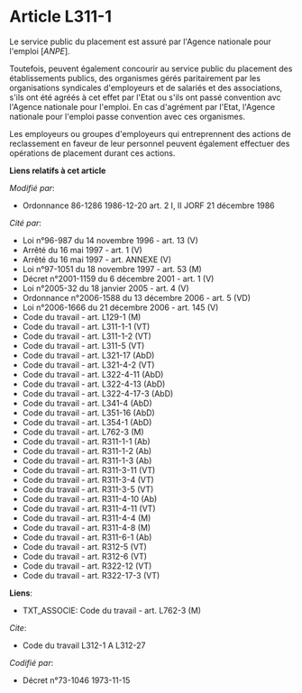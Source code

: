 # Article L311-1

Le service public du placement est assuré par l'Agence nationale pour l'emploi [*ANPE*].

Toutefois, peuvent également concourir au service public du placement des établissements publics, des organismes gérés
paritairement par les organisations syndicales d'employeurs et de salariés et des associations, s'ils ont été agréés à cet
effet par l'Etat ou s'ils ont passé convention avc l'Agence nationale pour l'emploi. En cas d'agrément par l'Etat, l'Agence
nationale pour l'emploi passe convention avec ces organismes.

Les employeurs ou groupes d'employeurs qui entreprennent des actions de reclassement en faveur de leur personnel peuvent
également effectuer des opérations de placement durant ces actions.

**Liens relatifs à cet article**

_Modifié par_:

  - Ordonnance 86-1286 1986-12-20 art. 2 I, II JORF 21 décembre 1986

_Cité par_:

  - Loi n°96-987 du 14 novembre 1996 - art. 13 (V)
  - Arrêté du 16 mai 1997 - art. 1 (V)
  - Arrêté du 16 mai 1997 - art. ANNEXE (V)
  - Loi n°97-1051 du 18 novembre 1997 - art. 53 (M)
  - Décret n°2001-1159 du 6 décembre 2001 - art. 1 (V)
  - Loi n°2005-32 du 18 janvier 2005 - art. 4 (V)
  - Ordonnance n°2006-1588 du 13 décembre 2006 - art. 5 (VD)
  - Loi n°2006-1666 du 21 décembre 2006 - art. 145 (V)
  - Code du travail - art. L129-1 (M)
  - Code du travail - art. L311-1-1 (VT)
  - Code du travail - art. L311-1-2 (VT)
  - Code du travail - art. L311-5 (VT)
  - Code du travail - art. L321-17 (AbD)
  - Code du travail - art. L321-4-2 (VT)
  - Code du travail - art. L322-4-11 (AbD)
  - Code du travail - art. L322-4-13 (AbD)
  - Code du travail - art. L322-4-17-3 (AbD)
  - Code du travail - art. L341-4 (AbD)
  - Code du travail - art. L351-16 (AbD)
  - Code du travail - art. L354-1 (AbD)
  - Code du travail - art. L762-3 (M)
  - Code du travail - art. R311-1-1 (Ab)
  - Code du travail - art. R311-1-2 (Ab)
  - Code du travail - art. R311-1-3 (Ab)
  - Code du travail - art. R311-3-11 (VT)
  - Code du travail - art. R311-3-4 (VT)
  - Code du travail - art. R311-3-5 (VT)
  - Code du travail - art. R311-4-10 (Ab)
  - Code du travail - art. R311-4-11 (VT)
  - Code du travail - art. R311-4-4 (M)
  - Code du travail - art. R311-4-8 (M)
  - Code du travail - art. R311-6-1 (Ab)
  - Code du travail - art. R312-5 (VT)
  - Code du travail - art. R312-6 (VT)
  - Code du travail - art. R322-12 (VT)
  - Code du travail - art. R322-17-3 (VT)

**Liens**:

  - TXT_ASSOCIE: Code du travail - art. L762-3 (M)

_Cite_:

  - Code du travail L312-1 A L312-27

_Codifié par_:

  - Décret n°73-1046 1973-11-15
